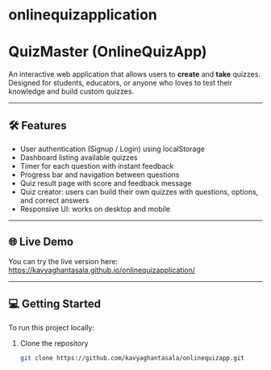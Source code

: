 # onlinequizapplication
# QuizMaster (OnlineQuizApp)

An interactive web application that allows users to **create** and **take** quizzes.  
Designed for students, educators, or anyone who loves to test their knowledge and build custom quizzes.

---

## 🛠️ Features

- User authentication (Signup / Login) using localStorage  
- Dashboard listing available quizzes  
- Timer for each question with instant feedback  
- Progress bar and navigation between questions  
- Quiz result page with score and feedback message  
- Quiz creator: users can build their own quizzes with questions, options, and correct answers  
- Responsive UI: works on desktop and mobile  

---

## 🌐 Live Demo

You can try the live version here:   https://kavyaghantasala.github.io/onlinequizapplication/

---

## 💻 Getting Started

To run this project locally:

1. Clone the repository  
   ```bash
   git clone https://github.com/kavyaghantasala/onlinequizapp.git
